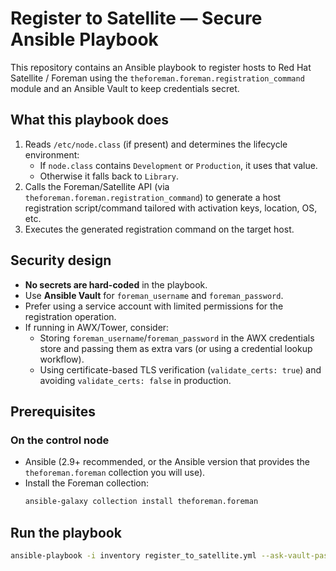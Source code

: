 # Register to Satellite — Secure Ansible Playbook

This repository contains an Ansible playbook to register hosts to Red Hat Satellite / Foreman using the `theforeman.foreman.registration_command` module and an Ansible Vault to keep credentials secret.

## What this playbook does
1. Reads `/etc/node.class` (if present) and determines the lifecycle environment:
   - If `node.class` contains `Development` or `Production`, it uses that value.
   - Otherwise it falls back to `Library`.
2. Calls the Foreman/Satellite API (via `theforeman.foreman.registration_command`) to generate a host registration script/command tailored with activation keys, location, OS, etc.
3. Executes the generated registration command on the target host.

## Security design
- **No secrets are hard-coded** in the playbook.
- Use **Ansible Vault** for `foreman_username` and `foreman_password`.
- Prefer using a service account with limited permissions for the registration operation.
- If running in AWX/Tower, consider:
  - Storing `foreman_username`/`foreman_password` in the AWX credentials store and passing them as extra vars (or using a credential lookup workflow).
  - Using certificate-based TLS verification (`validate_certs: true`) and avoiding `validate_certs: false` in production.

## Prerequisites

### On the control node
- Ansible (2.9+ recommended, or the Ansible version that provides the `theforeman.foreman` collection you will use).
- Install the Foreman collection:
  ```bash
  ansible-galaxy collection install theforeman.foreman

## Run the playbook
```bash
ansible-playbook -i inventory register_to_satellite.yml --ask-vault-pass
```
